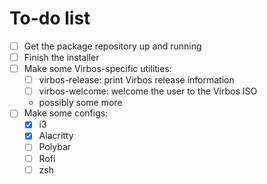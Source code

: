 # To-do list

- [ ] Get the package repository up and running
- [ ] Finish the installer
- [ ] Make some Virbos-specific utilities:
  - [ ] virbos-release: print Virbos release information
  - [ ] virbos-welcome: welcome the user to the Virbos ISO
  - possibly some more
- [ ] Make some configs:
  - [x] i3
  - [x] Alacritty
  - [ ] Polybar
  - [ ] Rofi
  - [ ] zsh
